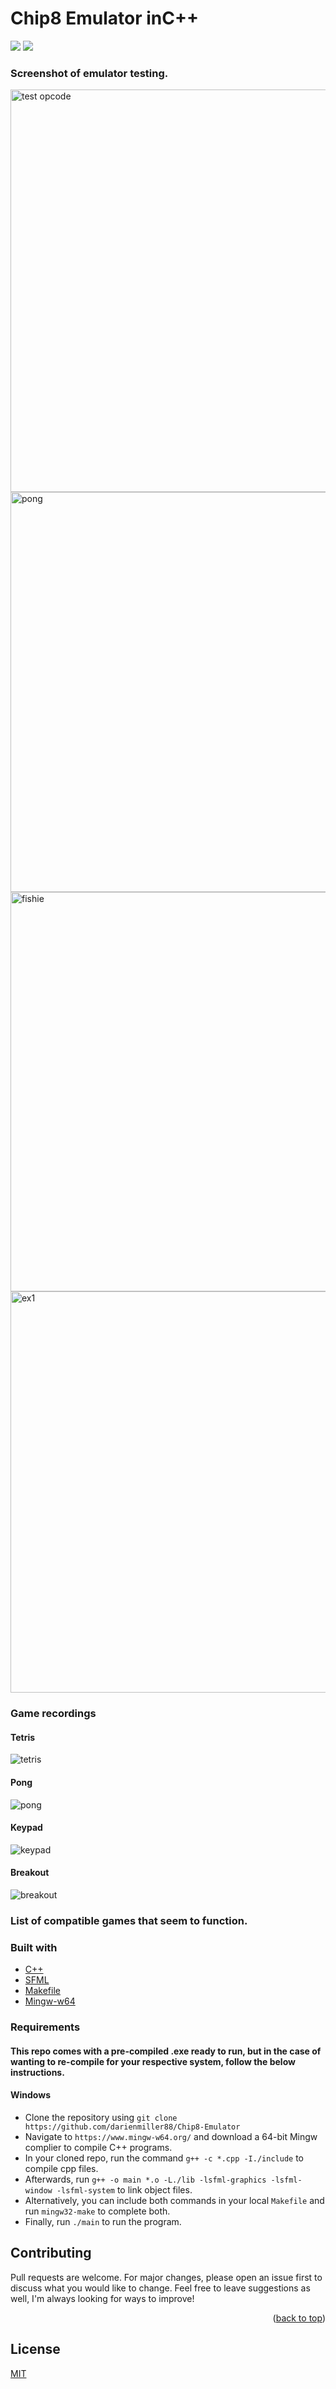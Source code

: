# Chip8 Emulator inC++
![](https://img.shields.io/badge/made%20by-DarienMiller-blue)
![](https://img.shields.io/badge/C++-yellow)

### Screenshot of emulator testing.
<img width="644" alt="test opcode" src="https://user-images.githubusercontent.com/32966645/226221749-b5fe5994-52c3-4710-a32b-6289960d673d.png">
<img width="640" alt="pong" src="https://user-images.githubusercontent.com/32966645/226221771-4089dad9-6424-476b-b872-d764bb069b4a.png">
<img width="639" alt="fishie" src="https://user-images.githubusercontent.com/32966645/226221793-b3824097-1fbb-4b3b-9ca3-dcc7ae1e05c8.png">
<img width="642" alt="ex1" src="https://user-images.githubusercontent.com/32966645/226221804-da1a30f1-eb59-446a-a6cd-6ce255cf2f8c.png">

### Game recordings

#### Tetris
![tetris](https://user-images.githubusercontent.com/32966645/226222657-3ae7b431-52a5-4477-936c-5f561605f3e1.gif)

#### Pong
![pong](https://user-images.githubusercontent.com/32966645/226222739-c892ea7b-ccc3-4c6e-b563-1875475db264.gif)

#### Keypad
![keypad](https://user-images.githubusercontent.com/32966645/226222729-945dfa82-bb59-4e3f-b71f-9e1cf6ffb296.gif)

#### Breakout
![breakout](https://user-images.githubusercontent.com/32966645/226222709-40a2a1e8-aa7e-426f-8c84-e5407ee6a49a.gif)


### List of compatible games that seem to function.

### Built with
* [C++](https://cplusplus.com/)
* [SFML](https://www.sfml-dev.org/download/sfml/2.5.1/)
* [Makefile](https://opensource.com/article/18/8/what-how-makefile)
* [Mingw-w64](https://www.mingw-w64.org/)

### Requirements
#### This repo comes with a pre-compiled .exe ready to run, but in the case of wanting to re-compile for your respective system, follow the below instructions.

#### Windows
* Clone the repository using `git clone https://github.com/darienmiller88/Chip8-Emulator`
* Navigate to `https://www.mingw-w64.org/` and download a 64-bit Mingw complier to compile C++ programs.
* In your cloned repo, run the command `g++ -c *.cpp -I./include` to compile cpp files.
* Afterwards, run `g++ -o main *.o -L./lib -lsfml-graphics -lsfml-window -lsfml-system` to link object files.
* Alternatively, you can include both commands in your local `Makefile` and run `mingw32-make` to complete both. 
* Finally, run `./main` to run the program. 

## Contributing
Pull requests are welcome. For major changes, please open an issue first to discuss what you would like to change.
Feel free to leave suggestions as well, I'm always looking for ways to improve!

<p align="right">(<a href="#top">back to top</a>)</p>

## License
[MIT](https://choosealicense.com/licenses/mit/)

